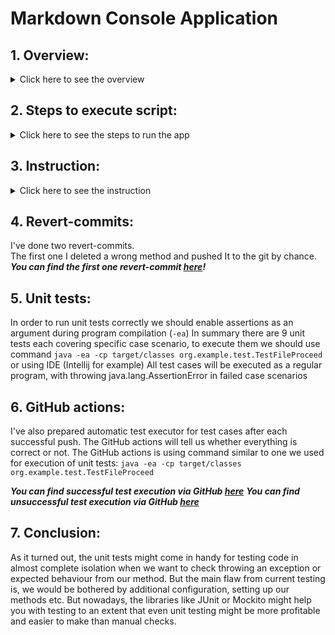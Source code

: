 ﻿# Markdown Console Application
## 1. Overview:
<details>
    <summary>Click here to see the overview</summary>

### Description
This is a simple console application for converting our (custom) markup into HTML markup or ANSI. This application expects to receive a file with markup and converts it into selected markup using format flag, then outputs the result to the console.

### Capability
This project has good potential for further development, at least for educational purposes. It's possible to: 
1. Implement a web server with a nice UI
    - Implement a user friendly interface to avoid file path
    - Avoid console output (It's not a good practice as is not a user friendly)
2. Optimize the code
   - Refactoring
   - Better methods names
3. Better logic implementation.
    - Better converter logic implementation
    - Additional Unit testing
</details>

## 2. Steps to execute script:
<details>
   <summary>Click here to see the steps to run the app</summary>

To avoid building the app I decide to build It and add the JAR file to the git. I did It as to compile the java project we should java a **JDK (Java Dev Kit)**.<br>
However, to run the app we should use only **JRE (Java Runtime Engine)** <br>
<h3>To run this application, you should:</h3>
   - Install the JRE as java apps needs a JRE to run any app
   - Open the terminal in the project directory
   - Create a .txt file with input data
   - To run the app you should execute the following cmd: <br>
  ``
     java -ea -cp target/classes org.example.Main
  ``
   - After that you should input a file path. The file format - ***.txt!***
   - ea stands for enable assertions. It's essential for our test cases because otherwise they will never fail
</details>

## 3. Instruction:
<details>
   <summary>Click here to see the instruction</summary>

So, after execution the cmd you will see the text to enter file path.<br>
If you will enter a wrong path or wrong file format, the app will give you one more chance : )

If you entered a right file path, It has 2 cases:
1. If file have everything correct - It will output a correctly converted app to the console
2. If we have some format errors or something else, we will get the error code and the app will be finished with non-zero code (1)

### Important!
***The file format should be .txt!***

</details>

## 4. Revert-commits:
I've done two revert-commits.<br>
The first one I deleted a wrong method and pushed It to the git by chance.<br>
***You can find the first one revert-commit [here]([https://github.com/Farid545/Mark-Down/commit/5fee83863bba9ee2228b0b31a7e5846751610440](https://github.com/Farid545/Markdown-2/commit/2bd526d55a888251b4894cac66b6e6b72d0102ce))!***


## 5. Unit tests:
In order to run unit tests correctly we should enable assertions as an argument during program compilation (```-ea```)
In summary there are 9 unit tests each covering specific case scenario, to execute them we should use command ```java -ea -cp target/classes org.example.test.TestFileProceed```
or using IDE (Intellij for example)
All test cases will be executed as a regular program, with throwing java.lang.AssertionError in failed case scenarios

## 6. GitHub actions: 
I've also prepared automatic test executor for test cases after each successful push. The GitHub actions will tell us whether 
everything is correct or not.
The GitHub actions is using command similar to one we used for execution of unit tests: ```java -ea -cp target/classes org.example.test.TestFileProceed```

***You can find successful test execution via GitHub [here](https://github.com/Farid545/Markdown-2/actions/runs/9064945809)***
***You can find unsuccessful test execution via GitHub [here](https://github.com/Farid545/Markdown-2/actions/runs/9065033973)***

## 7. Conclusion:
As it turned out, the unit tests might come in handy for testing code in almost complete isolation when we want to check
throwing an exception or expected behaviour from our method. But the main flaw from current testing is, we would be bothered by additional
configuration, setting up our methods etc. But nowadays, the libraries like JUnit or Mockito might help you with testing to an extent
that even unit testing might be more profitable and easier to make than manual checks.
